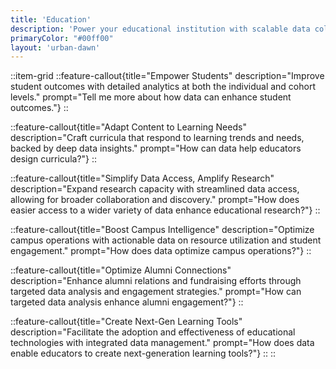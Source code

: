 ```yaml
---
title: 'Education'
description: 'Power your educational institution with scalable data collaboration tools for student success and research advancement.'
primaryColor: "#00ff00"
layout: 'urban-dawn'
---
```


::item-grid
::feature-callout{title="Empower Students" description="Improve student outcomes with detailed analytics at both the individual and cohort levels." prompt="Tell me more about how data can enhance student outcomes."}
::

::feature-callout{title="Adapt Content to Learning Needs" description="Craft curricula that respond to learning trends and needs, backed by deep data insights." prompt="How can data help educators design curricula?"}
::

::feature-callout{title="Simplify Data Access, Amplify Research" description="Expand research capacity with streamlined data access, allowing for broader collaboration and discovery." prompt="How does easier access to a wider variety of data enhance educational research?"}
::

::feature-callout{title="Boost Campus Intelligence" description="Optimize campus operations with actionable data on resource utilization and student engagement." prompt="How does data optimize campus operations?"}
::

::feature-callout{title="Optimize Alumni Connections" description="Enhance alumni relations and fundraising efforts through targeted data analysis and engagement strategies." prompt="How can targeted data analysis enhance alumni engagement?"}
::

::feature-callout{title="Create Next-Gen Learning Tools" description="Facilitate the adoption and effectiveness of educational technologies with integrated data management." prompt="How does data enable educators to create next-generation learning tools?"}
::
::
